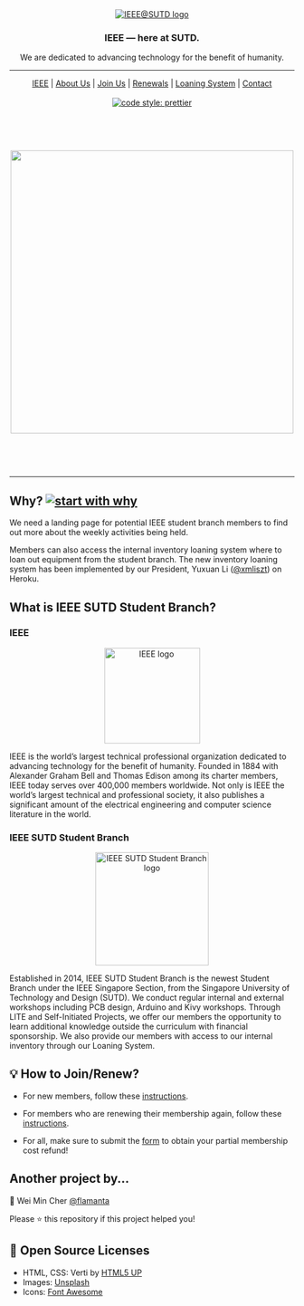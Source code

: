 &nbsp;

<p align="center"><a href ="https://ieee.opensutd.org/"><img src="https://raw.githubusercontent.com/SUTD-IEEE/SUTD-IEEE.github.io/master/images/IEEE_at_SUTD.png" alt="IEEE@SUTD logo"/></a></p>

<h3 align="center">IEEE — here at SUTD.</h3>

<p align="center">We are dedicated to advancing technology for the benefit of humanity.</p>

<hr>

<p align="center">
    <a href="https://www.ieee.org/">IEEE</a> |
    <a href="https://ieee.opensutd.org/about/">About Us</a> |
    <a href="https://drive.google.com/file/d/1G62pv6kEH3oyEwuoAT_fqV-kP3P0uZ3A/view">Join Us</a> |
    <a href="https://drive.google.com/file/d/1bp1Ot3N9lfKmNiJDCtYN81tEOGPPe_8n/view">Renewals</a> |
    <a href="https://ieeesutdweb.herokuapp.com/">Loaning System</a> |
    <a href="https://ieee.opensutd.org/contact/">Contact</a>
    <br><br>
    <a href="https://github.com/prettier/prettier">
        <img src="https://img.shields.io/badge/code_style-prettier-ff69b4.svg" alt="code style: prettier" />
    </a>
</p>

&nbsp;

<br>
<p align='center'>
        <img src="https://raw.githubusercontent.com/SUTD-IEEE/SUTD-IEEE.github.io/master/images/SUTD-IEEE.png" height="500" />
</p>

<br>

&nbsp;

<hr>

## Why? [![start with why](https://img.shields.io/badge/start%20with-why%3F-brightgreen.svg?style=flat)](http://www.ted.com/talks/simon_sinek_how_great_leaders_inspire_action)

We need a landing page for potential IEEE student branch members to find out more about the weekly activities being held.

Members can also access the internal inventory loaning system where to loan out equipment from the student branch. The new inventory loaning system has been implemented by our President, Yuxuan Li ([@xmliszt](https://github.com/xmliszt)) on Heroku.

## What is IEEE SUTD Student Branch?

<h3>IEEE</h3>
                                    
<p align="center"><a href ="https://www.ieee.org/"><img src="https://raw.githubusercontent.com/SUTD-IEEE/SUTD-IEEE.github.io/master/images/ieee_tag_blue.jpg" alt="IEEE logo" height=169px/></a></p>

<p>IEEE is the world’s largest technical professional organization dedicated to advancing technology for the benefit of humanity. Founded in 1884 with Alexander Graham Bell and Thomas Edison among its charter members, IEEE today serves over 400,000 members worldwide. Not only is IEEE the world’s largest technical and professional society, it also publishes a significant amount of the electrical engineering and computer science literature in the world.</p>

<h3>IEEE SUTD Student Branch</h3>

<p align="center"><a href ="https://ieee.opensutd.org/"><img src="https://raw.githubusercontent.com/SUTD-IEEE/SUTD-IEEE.github.io/master/images/IEEE_SUTD_logo.png" alt="IEEE SUTD Student Branch logo" height=200px/></a></p>

<p>Established in 2014, IEEE SUTD Student Branch is the newest Student Branch under the IEEE Singapore Section, from the Singapore University of Technology and Design (SUTD). We conduct regular internal and external workshops including PCB design, Arduino and Kivy workshops. Through LITE and Self-Initiated Projects, we offer our members the opportunity to learn additional knowledge outside the curriculum with financial sponsorship. We also provide our members with access to our internal inventory through our Loaning System.</p>

## 💡 How to Join/Renew?

- For new members, follow these [instructions](https://drive.google.com/file/d/1G62pv6kEH3oyEwuoAT_fqV-kP3P0uZ3A/view).

- For members who are renewing their membership again, follow these [instructions](https://drive.google.com/file/d/1bp1Ot3N9lfKmNiJDCtYN81tEOGPPe_8n/view).

- For all, make sure to submit the [form](https://docs.google.com/forms/d/e/1FAIpQLScWmSyP470AvRI0nrujAb-2F_IZfXZ6XIQWSagS04RXZtObCA/viewform) to obtain your partial membership cost refund!

## Another project by...

👤 Wei Min Cher [@flamanta](https://github.com/flamanta)

Please ⭐️ this repository if this project helped you!

## 📝 Open Source Licenses

- HTML, CSS: Verti by [HTML5 UP](html5up.net/license)
- Images: [Unsplash](https://unsplash.com/license)
- Icons: [Font Awesome](https://fontawesome.com/license)
